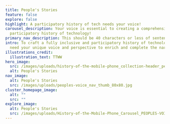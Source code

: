 ```yaml
---
title: People's Stories
feature: false
explore: false
highlight: A participatory history of tech needs your voice!
carousel_description: Your voice is essential to creating a comprehensive,
  participatory history of technology!
primary_nav_description: This should be 40 characters or less of sentence case.
intro: To craft a fully inclusive and participatory history of technology, we
  need your unique voice and perspective to enrich and complete the narrative.
illustrations_credit:
  illustration_text: TTWW
hero_image:
  src: /images/uploads/history-of-the-mobile-phone_collection-header_peoples-stories-600.png
  alt: People's Stories
nav_image:
  alt: People's Stories
  src: /images/uploads/peoples-voice_nav_thumb_80x80.jpg
cluster_homepage_image:
  alt: ""
  src: ""
explore_image:
  alt: People's Stories
  src: /images/uploads/History-of-the-Mobile-Phone_Carousel_PEOPLES-VOICE.jpg
---
```

